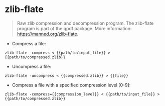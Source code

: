 # zlib-flate

> Raw zlib compression and decompression program.
> The zlib-flate program is part of the qpdf package.
> More information: <https://manned.org/zlib-flate>.

- Compress a file:

`zlib-flate -compress < {{path/to/input_file}} > {{path/to/compressed.zlib}}`

- Uncompress a file:

`zlib-flate -uncompress < {{compressed.zlib}} > {{file}}`

- Compress a file with a specified compression level [0-9]:

`zlib-flate -compress={{compression_level}} < {{path/to/input_file}} > {{path/to/compressed.zlib}}`
